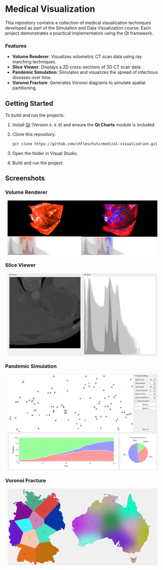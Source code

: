 # Medical Visualization

This repository contains a collection of medical visualization techniques developed as part of the Simulation and Data Visualization course. Each project demonstrates a practical implementation using the Qt framework.

### Features

- **Volume Renderer**: Visualizes volumetric CT scan data using ray marching techniques.
- **Slice Viewer**: Displays a 2D cross-sections of 3D CT scan data.
- **Pandemic Simulation**: Simulates and visualizes the spread of infectious diseases over time.
- **Voronoi Fracture**: Generates Voronoi diagrams to simulate spatial partitioning.


## Getting Started

To build and run the projects:

1. Install [Qt](https://www.qt.io/download-dev) (Version `6.9.0`) and ensure the **Qt Charts** module is included.

3. Clone this repository:
   ```bash
   git clone https://github.com/chFleschutz/medical-visualization.git
   ```

4. Open the folder in Visual Studio.

5. Build and run the project.


## Screenshots

### Volume Renderer

<div style="display: flex; justify-content: center;">
   <img src="screenshots/volume-renderer-tfn.png" alt="Volume Renderer TFN" style="width: 48%;"/>
   <img src="screenshots/volume-renderer-phong.png" alt="Volume Renderer Phong" style="width: 49%"/>
</div>

### Slice Viewer

<div style="display: flex; justify-content: center;">
   <img src="screenshots/slice-viewer.png" alt="Slice Viewer" style="width: 97%;"/>
</div>

### Pandemic Simulation

<div style="display: flex; justify-content: center;">
   <img src="screenshots/pandemic-sim.png" alt="Pandemic Simulation" style="width: 97%;"/>
</div>


### Voronoi Fracture

<div style="display: flex; justify-content: center;">
   <img src="screenshots/voronoi.png" alt="Voronoi" style="width: 39%;"/>
   <img src="screenshots/shepard.png" alt="Shepard" style="width: 58%"/>
</div>

